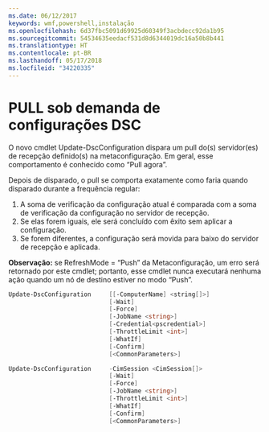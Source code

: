```yaml
---
ms.date: 06/12/2017
keywords: wmf,powershell,instalação
ms.openlocfilehash: 6d37fbc5091d69925d60349f3acbdecc92da1b95
ms.sourcegitcommit: 54534635eedacf531d8d6344019dc16a50b8b441
ms.translationtype: HT
ms.contentlocale: pt-BR
ms.lasthandoff: 05/17/2018
ms.locfileid: "34220335"
---
```

# <a name="on-demand-pull-of-dsc-configurations"></a>PULL sob demanda de configurações DSC

O novo cmdlet Update-DscConfiguration dispara um pull do(s) servidor(es) de recepção definido(s) na metaconfiguração. Em geral, esse comportamento é conhecido como “Pull agora”.


Depois de disparado, o pull se comporta exatamente como faria quando disparado durante a frequência regular:

1. A soma de verificação da configuração atual é comparada com a soma de verificação da configuração no servidor de recepção.
2. Se elas forem iguais, ele será concluído com êxito sem aplicar a configuração.
3. Se forem diferentes, a configuração será movida para baixo do servidor de recepção e aplicada.

**Observação:** se RefreshMode = “Push” da Metaconfiguração, um erro será retornado por este cmdlet; portanto, esse cmdlet nunca executará nenhuma ação quando um nó de destino estiver no modo “Push”.

```powershell
Update-DscConfiguration     [[-ComputerName] <string[]>]
                            [-Wait]
                            [-Force]
                            [-JobName <string>]
                            [-Credential<pscredential>]
                            [-ThrottleLimit <int>]
                            [-WhatIf]
                            [-Confirm]
                            [<CommonParameters>]

Update-DscConfiguration     -CimSession <CimSession[]>
                            [-Wait]
                            [-Force]
                            [-JobName <string>]
                            [-ThrottleLimit <int>]
                            [-WhatIf]
                            [-Confirm]
                            [<CommonParameters>]
```
